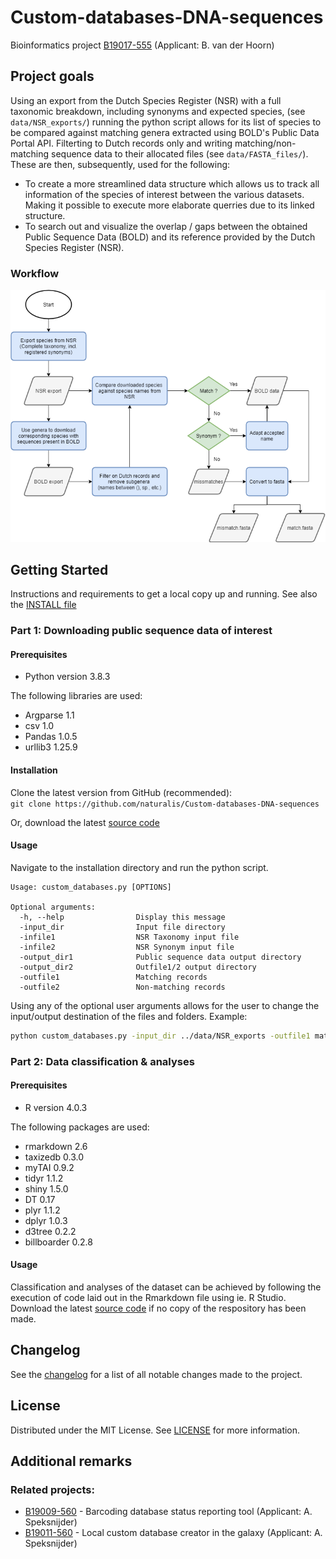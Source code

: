 # Custom-databases-DNA-sequences
Bioinformatics project [B19017-555](https://docs.google.com/spreadsheets/d/1AiUIVsS8jiUE9vmRnP7cdBWNx_Q59V0t9vxko5U51es/edit#gid=420939240)
 (Applicant: B. van der Hoorn)



<!-- ABOUT THE PROJECT -->
## Project goals

Using an export from the Dutch Species Register (NSR) with a full taxonomic breakdown, including synonyms and expected species, (see `data/NSR_exports/`) running the python script allows for its list of species to be compared against matching genera extracted using BOLD's Public Data Portal API. Filterting to Dutch records only and writing matching/non-matching sequence data to their allocated files (see `data/FASTA_files/`). These are then, subsequently, used for the following:

- To create a more streamlined data structure which allows us to track all information of the species of interest between the various datasets. Making it possible to execute more elaborate querries due to its linked structure.
- To search out and visualize the overlap / gaps between the obtained Public Sequence Data (BOLD) and its reference provided by the Dutch Species Register (NSR).

### Workflow
![Workflow](https://github.com/naturalis/Custom-databases-DNA-sequences/blob/master/script/Flowchart.png?raw=true)



<!-- GETTING STARTED -->
## Getting Started

Instructions and requirements to get a local copy up and running. See also the [INSTALL file](INSTALL.md)

### Part 1: Downloading public sequence data of interest

#### Prerequisites
* Python version 3.8.3

The following libraries are used:

  * Argparse 1.1
  * csv 1.0
  * Pandas 1.0.5
  * urllib3 1.25.9
 
#### Installation

Clone the latest version from GitHub (recommended):  
`git clone https://github.com/naturalis/Custom-databases-DNA-sequences`  

Or, download the latest [source code](script/custom_databases.py)

#### Usage

Navigate to the installation directory and run the python script.

```
Usage: custom_databases.py [OPTIONS]

Optional arguments:
  -h, --help                Display this message
  -input_dir                Input file directory
  -infile1                  NSR Taxonomy input file
  -infile2                  NSR Synonym input file
  -output_dir1              Public sequence data output directory
  -output_dir2              Outfile1/2 output directory
  -outfile1                 Matching records
  -outfile2                 Non-matching records
```

Using any of the optional user arguments allows for the user to change the input/output destination of the files and folders. Example:

```sh
python custom_databases.py -input_dir ../data/NSR_exports -outfile1 match.fasta -outfile2 mismatch.fasta -output_dir1 ../data/BOLD_exports -output_dir2 ../data/FASTA_files
```

### Part 2: Data classification & analyses

#### Prerequisites
* R version 4.0.3

The following packages are used:

  * rmarkdown 2.6
  * taxizedb 0.3.0
  * myTAI 0.9.2
  * tidyr 1.1.2
  * shiny 1.5.0
  * DT 0.17
  * plyr 1.1.2
  * dplyr 1.0.3
  * d3tree 0.2.2
  * billboarder 0.2.8

#### Usage

Classification and analyses of the dataset can be achieved by following the execution of code laid out in the Rmarkdown file using ie. R Studio.
Download the latest [source code](script/custom_databases.Rmd) if no copy of the respository has been made.



<!-- CHANGELOG -->
## Changelog

See the [changelog](CHANGES.md) for a list of all notable changes made to the project.



<!-- LICENSE -->
## License

Distributed under the MIT License. See [LICENSE](LICENSE) for more information.



<!-- Additional remarks -->
## Additional remarks
### Related projects:
- [B19009-560](https://docs.google.com/spreadsheets/d/1ZPdazHaaNi29q7tpruxqp_EYCcA-hNZnx6c2bqjQaq8/edit#gid=420939240) - Barcoding database status reporting tool (Applicant: A. Speksnijder)
- [B19011-560](https://docs.google.com/spreadsheets/d/16KGTSKY5OtizeFCqsoc0rCyX7rQfVMGZabcmB-D2rkA/edit#gid=420939240) - Local custom database creator in the galaxy (Applicant: A. Speksnijder)

